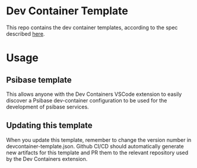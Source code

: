 # Dev Container Template

This repo contains the dev container templates, according to the spec described [here](https://containers.dev/implementors/templates/).

# Usage

## Psibase template

This allows anyone with the Dev Containers VSCode extension to easily discover a Psibase dev-container configuration to be used for the development of psibase services.

## Updating this template

When you update this template, remember to change the version number in devcontainer-template.json.
Github CI/CD should automatically generate new artifacts for this template and PR them to the relevant repository used by the Dev Containers extension.
